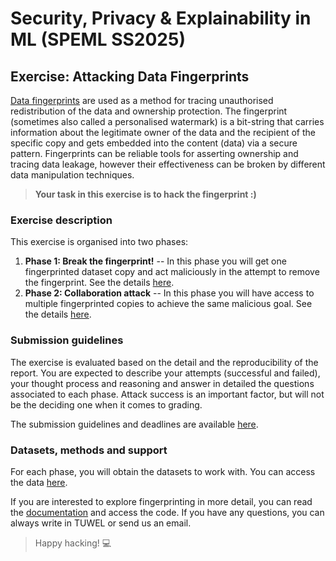 # Security, Privacy & Explainability in ML (SPEML SS2025)
## Exercise: Attacking Data Fingerprints
[Data fingerprints](fingerprinting.md) are used as a method for tracing unauthorised redistribution of the data and ownership protection.
The fingerprint (sometimes also called a personalised watermark) is a bit-string that carries information about the legitimate owner of the data and the recipient of the specific copy and gets embedded into the content (data) via a secure pattern.
Fingerprints can be reliable tools for asserting ownership and tracing data leakage, however their effectiveness can be broken by different data manipulation techniques. 

>**Your task in this exercise is to hack the fingerprint :)**

### Exercise description
This exercise is organised into two phases:
1. **Phase 1: Break the fingerprint!** -- In this phase you will get one fingerprinted dataset copy and act maliciously in the attempt to remove the fingerprint. See the details [here](phase1.md).
2. **Phase 2: Collaboration attack** -- In this phase you will have access to multiple fingerprinted copies to achieve the same malicious goal. See the details [here](phase2.md).

### Submission guidelines
The exercise is evaluated based on the detail and the reproducibility of the report. 
You are expected to describe your attempts (successful and failed), your thought process and reasoning and answer in detailed the questions associated to each phase.
Attack success is an important factor, but will not be the deciding one when it comes to grading. 

The submission guidelines and deadlines are available [here](submission.md).

### Datasets, methods and support
For each phase, you will obtain the datasets to work with. You can access the data [here](datasets.md).

If you are interested to explore fingerprinting in more detail, you can read the [documentation](fingerprinting.md) and access the code. 
If you have any questions, you can always write in TUWEL or send us an email.

>Happy hacking! :computer:
